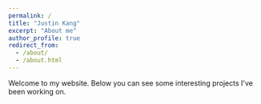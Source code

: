 ```yaml
---
permalink: /
title: "Justin Kang"
excerpt: "About me"
author_profile: true
redirect_from: 
  - /about/
  - /about.html
---
```

Welcome to my website. Below you can see some interesting projects I've been
working on.

